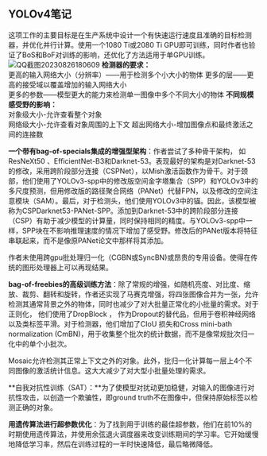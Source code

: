 ## YOLOv4笔记
这项工作的主要目标是在生产系统中设计一个有快速运行速度且准确的目标检测器，并优化并行计算。使用一个1080 Ti或2080 Ti GPU即可训练，同时作者也验证了BoS和BoF对训练的影响，还优化了方法适用于单GPU训练。
![QQ截图20230826180609](C:\Users\hp1\Desktop\QQ截图20230826180609.png)
**检测器的要求：**	  
	更高的输入网络大小（分辨率）——用于检测多个小大小的物体
	更多的层——更高的接受域以覆盖增加的输入网络大小	
	更多的参数——模型更大的能力来检测单一图像中多个不同大小的物体
**不同规模感受野的影响：**    
对象级大小-允许查看整个对象  
网络级大小-允许查看对象周围的上下文
超出网络大小-增加图像点和最终激活之间的连接数

**一个带有bag-of-specials集成的增强型架构**：作者尝试了多种骨干架构， 如ResNeXt50 、EfficientNet-B3和Darknet-53。表现最好的架构是对Darknet-53的修改，采用跨阶段部分连接（CSPNet），以Mish激活函数作为骨干。对于颈部，他们使用了YOLOv3-spp中的修改版空间金字塔集合（SPP）和YOLOv3中的多尺度预测，但用修改版的路径聚合网络（PANet）代替FPN，以及修改的空间注意模块（SAM）。最后，对于检测头，他们使用YOLOv3中的锚。因此，该模型被称为CSPDarknet53-PANet-SPP。添加到Darknet-53中的跨阶段部分连接（CSP）有助于减少模型的计算量，同时保持相同的精度。与YOLOv3-spp中一样，SPP块在不影响推理速度的情况下增加了感受野。修改后的PANet版本将特征串联起来，而不是像原PANet论文中那样将其添加。

作者未使用跨gpu批处理归一化（CGBN或SyncBN)或昂贵的专用设备。使得在传统的图形处理器上可以再现结果。

**bag-of-freebies的高级训练方法**：除了常规的增强，如随机亮度、对比度、缩放、裁剪、翻转和旋转，作者还实现了马赛克增强，将四张图像合并为一张，允许检测其通常背景之外的物体，同时也减少了对大批量正常化的小批量的需求。对于正则化， 他们使用了DropBlock ， 作为Dropout的替代品，但用于卷积神经网络以及类标签平滑。对于检测器，他们增加了CIoU 损失和Cross mini-bath normalization (CmBN)，用于收集整个批次的统计数据，而不是像常规批次归一化中的单个小批次。


Mosaic允许检测其正常上下文之外的对象。此外，批归一化计算每一层上4个不同图像的激活统计信息。这大大减少了对大型小批量处理的需求。

**自我对抗性训练（SAT）：**为了使模型对扰动更加稳健，对输入的图像进行对抗性攻击，以创造一个欺骗性，即ground truth不在图像中，但保持原始标签以检测正确的对象。

**用遗传算法进行超参数优化**：为了找到用于训练的最佳超参数，他们在前10%的时期使用遗传算法，并使用余弦退火调度器来改变训练期间的学习率。它开始缓慢地降低学习率，然后在训练过程的一半时快速降低，最后略微降低。